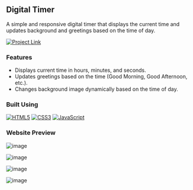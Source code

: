 ## Digital Timer

A simple and responsive digital timer that displays the current time and updates background and greetings based on the time of day.

[![Project Link](https://img.shields.io/badge/Website%20Link-37a779?style=for-the-badge)](https://time-ksr.web.app)

### Features
- Displays current time in hours, minutes, and seconds.
- Updates greetings based on the time (Good Morning, Good Afternoon, etc.).
- Changes background image dynamically based on the time of day.

### Built Using
[![HTML5](https://img.shields.io/badge/html5-%23E34F26.svg?&style=for-the-badge&logo=html5&logoColor=white)](/)
[![CSS3](https://img.shields.io/badge/css3-%231572B6.svg?&style=for-the-badge&logo=css3&logoColor=white)](/)
[![JavaScript](https://img.shields.io/badge/javascript-%23323330.svg?&style=for-the-badge&logo=javascript&logoColor=%23F7DF1E)](/)

### Website Preview
![image](https://github.com/user-attachments/assets/b0e2c1b0-b321-4279-91b1-e158b997a238)

![image](https://github.com/user-attachments/assets/17018e12-a198-4895-aaee-12fd85af064a)

![image](https://github.com/user-attachments/assets/462d955f-e6bf-43be-ae39-1c00667fd4a0)

![image](https://github.com/user-attachments/assets/a0570ade-97cc-4b45-89a6-3ba13902ce2f)

